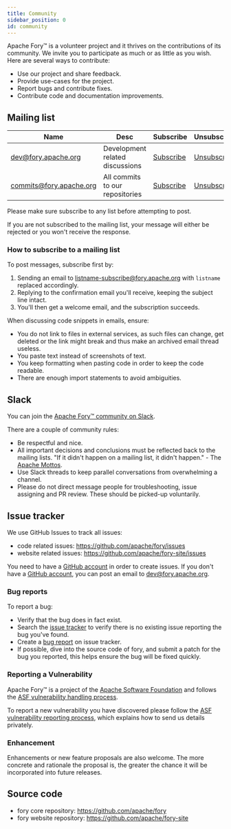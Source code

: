 ```yaml
---
title: Community
sidebar_position: 0
id: community
---
```


Apache Fory™ is a volunteer project and it thrives on the contributions of its community.
We invite you to participate as much or as little as you wish. Here are several ways to contribute:

- Use our project and share feedback.
- Provide use-cases for the project.
- Report bugs and contribute fixes.
- Contribute code and documentation improvements.

## Mailing list

| Name                    | Desc                            | Subscribe                                             | Unsubscribe                                               | Post                               | Archive                                                               |
| ----------------------- | ------------------------------- | ----------------------------------------------------- | --------------------------------------------------------- | ---------------------------------- | --------------------------------------------------------------------- |
| dev@fory.apache.org     | Development related discussions | [Subscribe](mailto:dev-subscribe@fory.apache.org)     | [Unsubscribe](mailto:dev-unsubscribe@fory.apache.org)     | [Post](mailto:dev@fory.apache.org) | [Archive](https://lists.apache.org/list.html?dev@fory.apache.org)     |
| commits@fory.apache.org | All commits to our repositories | [Subscribe](mailto:commits-subscribe@fory.apache.org) | [Unsubscribe](mailto:commits-unsubscribe@fory.apache.org) | Read only list                     | [Archive](https://lists.apache.org/list.html?commits@fory.apache.org) |

Please make sure subscribe to any list before attempting to post.

If you are not subscribed to the mailing list, your message will either be rejected or you won't receive the response.

### How to subscribe to a mailing list

To post messages, subscribe first by:

1. Sending an email to listname-subscribe@fory.apache.org with `listname` replaced accordingly.
2. Replying to the confirmation email you'll receive, keeping the subject line intact.
3. You'll then get a welcome email, and the subscription succeeds.

When discussing code snippets in emails, ensure:

- You do not link to files in external services, as such files can change, get deleted or the link might break and thus
  make an archived email thread useless.
- You paste text instead of screenshots of text.
- You keep formatting when pasting code in order to keep the code readable.
- There are enough import statements to avoid ambiguities.

## Slack

You can join
the [Apache Fory™ community on Slack](https://join.slack.com/t/fory-project/shared_invite/zt-1u8soj4qc-ieYEu7ciHOqA2mo47llS8A).

There are a couple of community rules:

- Be respectful and nice.
- All important decisions and conclusions must be reflected back to the mailing lists. "If it didn't happen on a mailing
  list, it didn't happen." - The [Apache Mottos](https://theapacheway.com/on-list/).
- Use Slack threads to keep parallel conversations from overwhelming a channel.
- Please do not direct message people for troubleshooting, issue assigning and PR review. These should be picked-up
  voluntarily.

## Issue tracker

We use GitHub Issues to track all issues:

- code related issues: https://github.com/apache/fory/issues
- website related issues: https://github.com/apache/fory-site/issues

You need to have a [GitHub account](https://github.com/signup) in order to create issues.
If you don't have a [GitHub account](https://github.com/signup), you can post an email to dev@fory.apache.org.

### Bug reports

To report a bug:

- Verify that the bug does in fact exist.
- Search the [issue tracker](https://github.com/apache/fory/issues) to verify there is no existing issue reporting the bug you've found.
- Create a [bug report](https://github.com/apache/fory/issues/new?assignees=&labels=bug&projects=&template=bug_report.yml) on issue tracker.
- If possible, dive into the source code of fory, and submit a patch for the bug you reported, this helps ensure the bug
  will be fixed quickly.

### Reporting a Vulnerability

Apache Fory™ is a project of the [Apache Software Foundation](https://apache.org/) and follows the [ASF vulnerability handling process](https://apache.org/security/#vulnerability-handling).

To report a new vulnerability you have discovered please follow the [ASF vulnerability reporting process](https://apache.org/security/#reporting-a-vulnerability), which explains how to send us details privately.

### Enhancement

Enhancements or new feature proposals are also welcome. The more concrete and rationale the proposal is, the greater the
chance it will be incorporated into future releases.

## Source code

- fory core repository: https://github.com/apache/fory
- fory website repository: https://github.com/apache/fory-site
